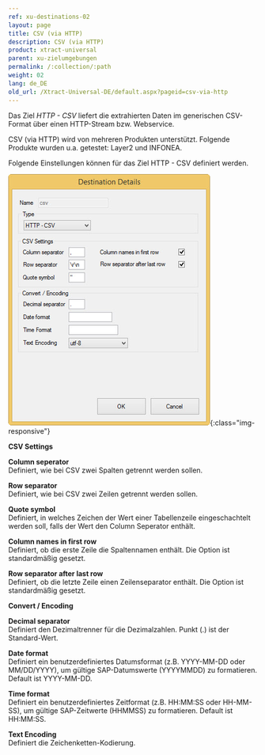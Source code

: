 ```yaml
---
ref: xu-destinations-02
layout: page
title: CSV (via HTTP)
description: CSV (via HTTP)
product: xtract-universal
parent: xu-zielumgebungen
permalink: /:collection/:path
weight: 02
lang: de_DE
old_url: /Xtract-Universal-DE/default.aspx?pageid=csv-via-http
---
```


Das Ziel *HTTP - CSV*  liefert die extrahierten Daten im generischen CSV-Format über einen HTTP-Stream bzw. Webservice. 

CSV (via HTTP) wird von mehreren Produkten unterstützt. Folgende Produkte wurden u.a. getestet: Layer2 und INFONEA. 

Folgende Einstellungen können für das Ziel HTTP - CSV definiert werden.

![CSV-Destination-Details](/img/content/CSV-Destination-Details.jpg){:class="img-responsive"}

**CSV Settings**

**Column seperator**<br>
Definiert, wie bei CSV zwei Spalten getrennt werden sollen.

**Row separator**<br>
Definiert, wie bei CSV zwei Zeilen getrennt werden sollen.

**Quote symbol**<br>
Definiert, in welches Zeichen der Wert einer Tabellenzeile eingeschachtelt werden soll, falls der Wert den Column Seperator enthält. 

**Column names in first row**<br>
Definiert, ob die erste Zeile die Spaltennamen enthält. Die Option ist standardmäßig gesetzt.

**Row separator after last row**<br>
Definiert, ob die letzte Zeile einen Zeilenseparator enthält. Die Option ist standardmäßig gesetzt.

**Convert / Encoding**

**Decimal separator**<br>
Definiert den Dezimaltrenner für die Dezimalzahlen. Punkt (.) ist der Standard-Wert.             
             
**Date format**<br>
Definiert ein benutzerdefiniertes Datumsformat (z.B. YYYY-MM-DD oder MM/DD/YYYY), um gültige SAP-Datumswerte (YYYYMMDD) zu formatieren. Default ist YYYY-MM-DD.  

**Time format**<br>
Definiert ein benutzerdefiniertes Zeitformat (z.B. HH:MM:SS oder HH-MM-SS), um gültige SAP-Zeitwerte (HHMMSS) zu formatieren. Default ist HH:MM:SS.

**Text Encoding** <br>
Definiert die Zeichenketten-Kodierung.  